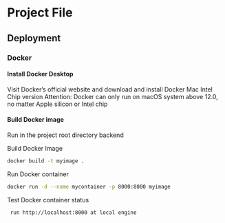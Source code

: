 # Project File

## Deployment

### Docker

#### Install Docker Desktop
Visit Docker’s official website and download and install Docker Mac Intel Chip version
Attention: Docker can only run on macOS system above 12.0, no matter Apple silicon or Intel chip 

#### Build Docker image
Run in the project root directory backend

Build Docker Image
```bash
docker build -t myimage .
```

Run Docker container
```bash
docker run -d --name mycontainer -p 8000:8000 myimage
```

Test Docker container status
```bash
 run http://localhost:8000 at local engine
```